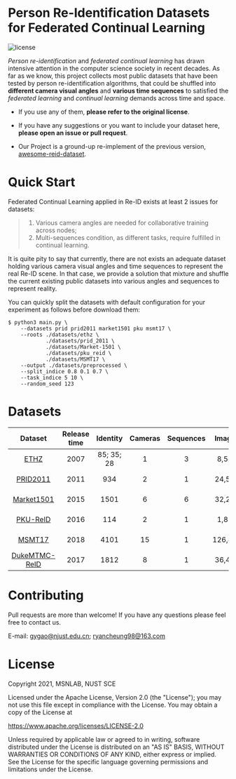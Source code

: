 # Person Re-Identification Datasets for Federated Continual Learning

![license](https://img.shields.io/github/license/ContainerSolutions/locust_exporter.svg) 

*Person re-identification* and *federated continual learning* has drawn intensive attention in the computer science society in recent decades. As far as we know, this project collects most public datasets that have been tested by person re-identification algorithms, that could be shuffled into **different camera visual angles** and **various time sequences** to satisfied the *federated learning* and *continual learning* demands across time and space. 

- If you use any of them, **please refer to the original license**. 

- If you have any suggestions or you want to include your dataset here, **please open an issue or pull request**.

- Our Project is a ground-up re-implement of the previous version, [awesome-reid-dataset](https://github.com/NEU-Gou/awesome-reid-dataset).

# Quick Start

Federated Continual Learning applied in Re-ID exists at least 2 issues for datasets:

> 1. Various camera angles are needed for collaborative training across nodes;
> 2. Multi-sequences condition, as different tasks, require fulfilled in continual learning.

It is quite pity to say that currently, there are not exists an adequate dataset holding various camera visual angles and time sequences to represent the real Re-ID scene. In that case, we provide a solution that mixture and shuffle the current existing public datasets into various angles and sequences to represent reality.

You can quickly split the datasets with default configuration for your experiment as follows before download them:

 ```shell
 $ python3 main.py \
     --datasets prid prid2011 market1501 pku msmt17 \
     --roots ./datasets/ethz \
             ./datasets/prid_2011 \
             ./datasets/Market-1501 \
             ./datasets/pku_reid \
             ./datasets/MSMT17 \
     --output ./datasets/preprocessed \
     --split_indice 0.8 0.1 0.7 \
     --task_indice 5 10 \
     --random_seed 123 
 ```

# Datasets

|                           Dataset                            | Release time |  Identity  | Cameras | Sequences | Images  |                           Download                           |
| :----------------------------------------------------------: | :----------: | :--------: | :-----: | :-------: | :-----: | :----------------------------------------------------------: |
| [ETHZ](http://homepages.dcc.ufmg.br/~william/datasets.html)  |     2007     | 85; 35; 28 |    1    |     3     |  8,580  | [Google Drive](https://drive.google.com/file/d/1kIx_5igv16eyA7ZeCchpjkRywH2uoV2b/view?usp=sharing) |
| [PRID2011](https://www.tugraz.at/institute/icg/research/team-bischof/lrs/downloads/PRID11/) |     2011     |    934     |    2    |     1     | 24,541  | [Google Drive](https://drive.google.com/file/d/1lOZSZEehCuVSgLLNBAamXAK6b9vJTMw0/view?usp=sharing) |
| [Market1501](http://www.liangzheng.com.cn/Project/project_reid.html) |     2015     |    1501    |    6    |     6     | 32,217  | [Google Drive](https://drive.google.com/file/d/1qu9V5WLADH43f8_a6bsfe6mkYlPAdMJL/view?usp=sharing) |
| [PKU-ReID](https://github.com/charliememory/PKU-Reid-Dataset) |     2016     |    114     |    2    |     1     |  1,824  | [Google Drive](https://drive.google.com/file/d/1OI3fA4HipmgubbYjAxdFrTcku9OmJ5Kc/view?usp=sharing) |
|   [MSMT17](http://www.pkuvmc.com/publications/msmt17.html)   |     2018     |    4101    |   15    |     1     | 126,441 | [Google Drive](https://drive.google.com/file/d/1JEDDBPV8y7D7y_s6rWbz1csIUoT-getA/view?usp=sharing) |
|     [DukeMTMC-ReID](http://vision.cs.duke.edu/DukeMTMC/)     |     2017     |    1812    |    8    |     1     | 36,441  | [Google Drive](https://drive.google.com/file/d/1TFSPnSwzGmzyJ3AGCFkPMskcnyJBDlem/view?usp=sharing) |

# Contributing

Pull requests are more than welcome! If you have any questions please feel free to contact us.

E-mail: [gygao@njust.edu.cn](mailto:gygao@njust.edu.cn); [ryancheung98@163.com](mailto:RyanCheung98@163.com)

# License

Copyright 2021, MSNLAB, NUST SCE

Licensed under the Apache License, Version 2.0 (the "License"); you may not use this file except in compliance with the License. You may obtain a copy of the License at

https://www.apache.org/licenses/LICENSE-2.0

Unless required by applicable law or agreed to in writing, software distributed under the License is distributed on an "AS IS" BASIS, WITHOUT WARRANTIES OR CONDITIONS OF ANY KIND, either express or implied. See the License for the specific language governing permissions and limitations under the License.

